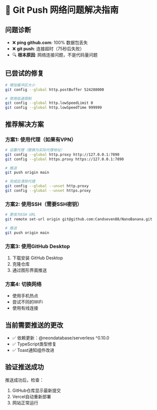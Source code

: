 # 🔧 Git Push 网络问题解决指南

## 问题诊断
- ❌ **ping github.com**: 100% 数据包丢失
- ❌ **git push**: 连接超时（75秒后失败）
- 🔍 **根本原因**: 网络连接问题，不是代码量问题

## 已尝试的修复
```bash
# 增加缓冲区大小
git config --global http.postBuffer 524288000

# 禁用低速限制
git config --global http.lowSpeedLimit 0
git config --global http.lowSpeedTime 999999
```

## 推荐解决方案

### 方案1: 使用代理（如果有VPN）
```bash
# 设置代理（替换为实际代理地址）
git config --global http.proxy http://127.0.0.1:7890
git config --global https.proxy https://127.0.0.1:7890

# 推送
git push origin main

# 完成后清除代理
git config --global --unset http.proxy
git config --global --unset https.proxy
```

### 方案2: 使用SSH（需要SSH密钥）
```bash
# 更改为SSH URL
git remote set-url origin git@github.com:Candseven88/NanoBanana.git

# 推送
git push origin main
```

### 方案3: 使用GitHub Desktop
1. 下载安装 GitHub Desktop
2. 克隆仓库
3. 通过图形界面推送

### 方案4: 切换网络
- 使用手机热点
- 尝试不同的WiFi
- 使用有线连接

## 当前需要推送的更改
- ✅ 依赖更新：@neondatabase/serverless ^0.10.0
- ✅ TypeScript类型修复
- ✅ Toast通知组件改进

## 验证推送成功
推送成功后，检查：
1. GitHub仓库显示最新提交
2. Vercel自动重新部署
3. 网站正常运行 